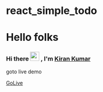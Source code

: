 # react_simple_todo

<h1>Hello folks</h1>

### Hi there <img src="https://camo.githubusercontent.com/e8e7b06ecf583bc040eb60e44eb5b8e0ecc5421320a92929ce21522dbc34c891/68747470733a2f2f6d656469612e67697068792e636f6d2f6d656469612f6876524a434c467a6361737252346961377a2f67697068792e676966" width="25" height="25"> , I'm <a href="https://github.com/kirankumar3117">Kiran Kumar</a>

<p>goto live demo</p>
<a href="https://react-simple-todo-ashy.vercel.app/" target="_blank">GoLive</a>
